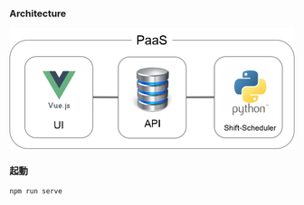 ### Architecture
![architecture](https://github.com/shift-scheduler/shift_scheduler_tool/blob/develop/images/architecture.png)

### 起動

```
npm run serve
```

